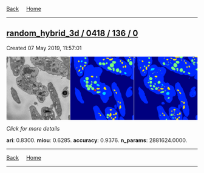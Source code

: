 
[Back](..)&nbsp;&nbsp;&nbsp;&nbsp;&nbsp;[Home](https://leapmanlab.github.io/snapshots)

---

<div class="summary"><a href="0"><h2>random_hybrid_3d / 0418 / 136 / 0</h2></a><p>Created 07 May 2019, 11:57:01
</p><a href="0"><img src="0/media/summary.png" align="center"></a><p>
<i>Click for more details</i>
</p></div>

**ari**: 0.8300. **miou**: 0.6285. **accuracy**: 0.9376. **n_params**: 2881624.0000. 

---

[Back](..)&nbsp;&nbsp;&nbsp;&nbsp;&nbsp;[Home](https://leapmanlab.github.io/snapshots)

---